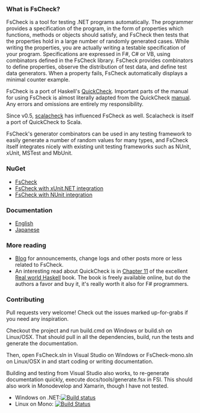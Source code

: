 
### What is FsCheck? ###

FsCheck is a tool for testing .NET programs automatically. The programmer provides a specification of the program, in the form of properties which functions, methods or objects should satisfy, and FsCheck then tests that the properties hold in a large number of randomly generated cases. While writing the properties, you are actually writing a testable specification of your program. Specifications are expressed in F#, C# or VB, using combinators defined in the FsCheck library. FsCheck provides combinators to define properties, observe the distribution of test data, and define test data generators. When a property fails, FsCheck automatically displays a minimal counter example.

FsCheck is a port of Haskell's [QuickCheck](http://www.cse.chalmers.se/~rjmh/QuickCheck/). Important parts of the manual for using FsCheck is almost literally adapted from the QuickCheck [manual](http://www.cse.chalmers.se/~rjmh/QuickCheck/manual.html). Any errors and omissions are entirely my responsibility.

Since v0.5, [scalacheck](https://github.com/rickynils/scalacheck) has influenced FsCheck as well. Scalacheck is itself a port of QuickCheck to Scala.

FsCheck's generator combinators can be used in any testing framework to easily generate a number of random values for many types, and FsCheck itself integrates nicely with existing unit testing frameworks such as NUnit, xUnit, MSTest and MbUnit.

### NuGet ###

* [FsCheck](http://nuget.org/List/Packages/FsCheck)
* [FsCheck with xUnit.NET integration](http://nuget.org/List/Packages/FsCheck.Xunit)
* [FsCheck with NUnit integration](http://www.nuget.org/packages/FsCheck.Nunit/)
 
### Documentation ###

* [English](https://fscheck.github.io/FsCheck/)
* [Japanese](https://fscheck.github.io/FsCheck/ja)

### More reading ###
* [Blog](http://fortysix-and-two.blogspot.com) for announcements, change logs and other posts more or less related to FsCheck. 
* An interesting read about QuickCheck is in [Chapter 11](http://book.realworldhaskell.org/read/testing-and-quality-assurance.html) of the excellent [Real world Haskell](http://book.realworldhaskell.org) book. The book is freely available online, but do the authors a favor and buy it, it's really worth it  also for F# programmers.

### Contributing ###

Pull requests very welcome! Check out the issues marked up-for-grabs if you need any inspiration.

Checkout the project and run build.cmd on Windows or build.sh on Linux/OSX. That should pull in all the dependencies, build, run the tests and generate the documentation.

Then, open FsCheck.sln in Visual Studio on Windows or FsCheck-mono.sln on Linux/OSX in and start coding or writing documentation. 

Building and testing from Visual Studio also works, to re-generate documentation quickly, execute docs/tools/generate.fsx in FSI. This should also work in Monodevelop and Xamarin, though I have not tested.

- Windows on .NET:[![Build status](https://ci.appveyor.com/api/projects/status/7ytaslpgxxtw7036)](https://ci.appveyor.com/project/kurtschelfthout/fscheck)
- Linux on Mono: [![Build Status](https://travis-ci.org/fscheck/FsCheck.svg?branch=master)](https://travis-ci.org/fscheck/FsCheck)



